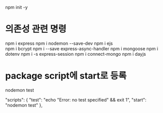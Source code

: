 npm init -y

# 의존성 관련 명령
npm i express 
npm i nodemon --save-dev 
npm i ejs  
npm i bcrypt
npm i --save express-async-handler
npm i mongoose 
npm i dotenv 
npm i -s express-session
npm i connect-mongo
npm i dayjs

# package script에 start로 등록 
nodemon test

"scripts": {
    "test": "echo \"Error: no test specified\" && exit 1",
    "start": "nodemon test"
},
